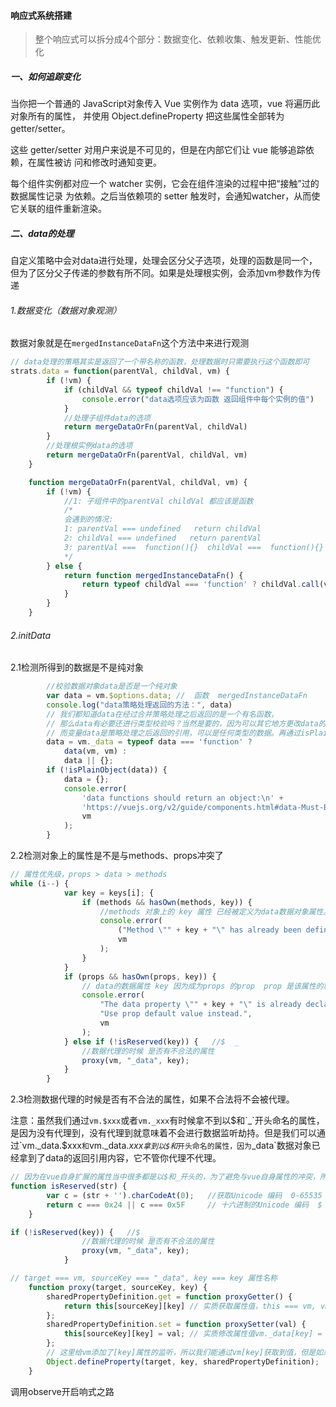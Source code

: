 #### 响应式系统搭建

> 整个响应式可以拆分成4个部分：数据变化、依赖收集、触发更新、性能优化

##### 一、如何追踪变化

当你把一个普通的 JavaScript对象传入 Vue 实例作为 data 选项，vue 将遍历此对象所有的属性，
并使用 Object.defineProperty 把这些属性全部转为 getter/setter。

这些 getter/setter 对用户来说是不可见的，但是在内部它们让 vue 能够追踪依赖，在属性被访
问和修改时通知变更。

每个组件实例都对应一个 watcher 实例，它会在组件渲染的过程中把“接触”过的数据属性记录
为依赖。之后当依赖项的 setter 触发时，会通知watcher，从而使它关联的组件重新渲染。

##### 二、data的处理

自定义策略中会对data进行处理，处理会区分父子选项，处理的函数是同一个，但为了区分父子传递的参数有所不同。如果是处理根实例，会添加vm参数作为传递

###### 1.数据变化（数据对象观测）

数据对象就是在`mergedInstanceDataFn`这个方法中来进行观测

```js
// data处理的策略其实是返回了一个带名称的函数，处理数据时只需要执行这个函数即可	
strats.data = function(parentVal, childVal, vm) {
		if (!vm) {
			if (childVal && typeof childVal !== "function") {
				console.error("data选项应该为函数 返回组件中每个实例的值")
			}
			//处理子组件data的选项
			return mergeDataOrFn(parentVal, childVal)
		}
		//处理根实例data的选项
		return mergeDataOrFn(parentVal, childVal, vm)
	}

	function mergeDataOrFn(parentVal, childVal, vm) {
		if (!vm) {
			//1: 子组件中的parentVal childVal 都应该是函数
			/*
			会遇到的情况:
			1: parentVal === undefined   return childVal
			2: childVal === undefined   return parentVal
			3: parentVal ===  function(){}  childVal ===  function(){}  mergeData  把两者的返回值对象合并成一个
			*/
		} else {
			return function mergedInstanceDataFn() {
				return typeof childVal === 'function' ? childVal.call(vm, vm) : childVal;
			}
		}
	}
```

###### 2.initData

2.1检测所得到的数据是不是纯对象

```js
		//校验数据对象data是否是一个纯对象
		var data = vm.$options.data; //  函数  mergedInstanceDataFn
		console.log("data策略处理返回的方法：", data)
		// 我们都知道data在经过合并策略处理之后返回的是一个有名函数，
		// 那么data有必要还进行类型校验吗？当然是要的，因为可以其它地方更改data的类型，比如在生命周期中。
		// 而变量data是策略处理之后返回的引用，可以是任何类型的数据。再通过isPlainObject(data)判断data是不是对象
		data = vm._data = typeof data === 'function' ?
			data(vm, vm) :
			data || {};
		if (!isPlainObject(data)) {
			data = {};
			console.error(
				'data functions should return an object:\n' +
				'https://vuejs.org/v2/guide/components.html#data-Must-Be-a-Function',
				vm
			);
		}
```

2.2检测对象上的属性是不是与methods、props冲突了

```js
// 属性优先级，props > data > methods
while (i--) {
			var key = keys[i]; {
				if (methods && hasOwn(methods, key)) {
					//methods 对象上的 key 属性 已经被定义为data数据对象属性。
					console.error(
						("Method \"" + key + "\" has already been defined as a data property."),
						vm
					);
				}
			}
			if (props && hasOwn(props, key)) {
				// data的数据属性 key 因为成为props 的prop  prop 是该属性的默认值。
				console.error(
					"The data property \"" + key + "\" is already declared as a prop. " +
					"Use prop default value instead.",
					vm
				);
			} else if (!isReserved(key)) {   //$  _
				//数据代理的时候 是否有不合法的属性
				proxy(vm, "_data", key);
			}
		}
```

2.3检测数据代理的时候是否有不合法的属性，如果不合法将不会被代理。

注意：虽然我们通过`vm.$xxx`或者`vm._xxx`有时候拿不到以$和`_`开头命名的属性，是因为没有代理到，没有代理到就意味着不会进行数据监听劫持。但是我们可以通过`vm._data.$xxx`和`vm._data._xxx`拿到以$和`_`开头命名的属性，因为`_data`数据对象已经拿到了data的返回引用内容，它不管你代理不代理。

```js
// 因为在vue自身扩展的属性当中很多都是以$和_开头的，为了避免与vue自身属性的冲突，所以用户命名$和_开头的属性不会被代理。
function isReserved(str) {
		var c = (str + '').charCodeAt(0);   //获取Unicode 编码  0-65535
		return c === 0x24 || c === 0x5F     // 十六进制的Unicode 编码  $ === 0x24  _ === 0x5F
	}

if (!isReserved(key)) {   //$  _
				//数据代理的时候 是否有不合法的属性
				proxy(vm, "_data", key);
			}

// target === vm, sourceKey === "_data", key === key 属性名称
	function proxy(target, sourceKey, key) {
		sharedPropertyDefinition.get = function proxyGetter() {
			return this[sourceKey][key] // 实质获取属性值，this === vm, vm._data[key]
		};
		sharedPropertyDefinition.set = function proxySetter(val) {
			this[sourceKey][key] = val; // 实质修改属性值vm._data[key] = "xxx"
		};
		// 这里给vm添加了[key]属性的监听，所以我们能通过vm[key]获取到值，但是如果该key是不合法的将不会触发proxy方法。
		Object.defineProperty(target, key, sharedPropertyDefinition);
	}
```

调用observe开启响式之路
